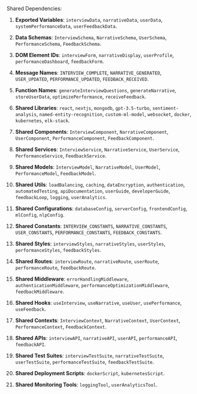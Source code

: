 Shared Dependencies:

1. **Exported Variables**: `interviewData`, `narrativeData`, `userData`, `systemPerformanceData`, `userFeedbackData`.

2. **Data Schemas**: `InterviewSchema`, `NarrativeSchema`, `UserSchema`, `PerformanceSchema`, `FeedbackSchema`.

3. **DOM Element IDs**: `interviewForm`, `narrativeDisplay`, `userProfile`, `performanceDashboard`, `feedbackForm`.

4. **Message Names**: `INTERVIEW_COMPLETE`, `NARRATIVE_GENERATED`, `USER_UPDATED`, `PERFORMANCE_UPDATED`, `FEEDBACK_RECEIVED`.

5. **Function Names**: `generateInterviewQuestions`, `generateNarrative`, `storeUserData`, `optimizePerformance`, `receiveFeedback`.

6. **Shared Libraries**: `react`, `nextjs`, `mongodb`, `gpt-3.5-turbo`, `sentiment-analysis`, `named-entity-recognition`, `custom-ml-model`, `websocket`, `docker`, `kubernetes`, `elk-stack`.

7. **Shared Components**: `InterviewComponent`, `NarrativeComponent`, `UserComponent`, `PerformanceComponent`, `FeedbackComponent`.

8. **Shared Services**: `InterviewService`, `NarrativeService`, `UserService`, `PerformanceService`, `FeedbackService`.

9. **Shared Models**: `InterviewModel`, `NarrativeModel`, `UserModel`, `PerformanceModel`, `FeedbackModel`.

10. **Shared Utils**: `loadBalancing`, `caching`, `dataEncryption`, `authentication`, `automatedTesting`, `apiDocumentation`, `userGuide`, `developerGuide`, `feedbackLoop`, `logging`, `userAnalytics`.

11. **Shared Configurations**: `databaseConfig`, `serverConfig`, `frontendConfig`, `mlConfig`, `nlpConfig`.

12. **Shared Constants**: `INTERVIEW_CONSTANTS`, `NARRATIVE_CONSTANTS`, `USER_CONSTANTS`, `PERFORMANCE_CONSTANTS`, `FEEDBACK_CONSTANTS`.

13. **Shared Styles**: `interviewStyles`, `narrativeStyles`, `userStyles`, `performanceStyles`, `feedbackStyles`.

14. **Shared Routes**: `interviewRoute`, `narrativeRoute`, `userRoute`, `performanceRoute`, `feedbackRoute`.

15. **Shared Middleware**: `errorHandlingMiddleware`, `authenticationMiddleware`, `performanceOptimizationMiddleware`, `feedbackMiddleware`.

16. **Shared Hooks**: `useInterview`, `useNarrative`, `useUser`, `usePerformance`, `useFeedback`.

17. **Shared Contexts**: `InterviewContext`, `NarrativeContext`, `UserContext`, `PerformanceContext`, `FeedbackContext`.

18. **Shared APIs**: `interviewAPI`, `narrativeAPI`, `userAPI`, `performanceAPI`, `feedbackAPI`.

19. **Shared Test Suites**: `interviewTestSuite`, `narrativeTestSuite`, `userTestSuite`, `performanceTestSuite`, `feedbackTestSuite`.

20. **Shared Deployment Scripts**: `dockerScript`, `kubernetesScript`.

21. **Shared Monitoring Tools**: `loggingTool`, `userAnalyticsTool`.